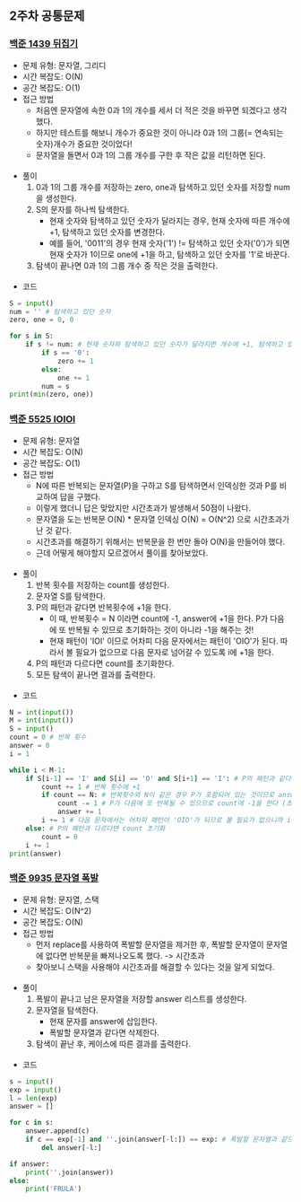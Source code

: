 ## 2주차 공통문제
### [백준 1439 뒤집기](https://www.acmicpc.net/problem/1439)
- 문제 유형: 문자열, 그리디
- 시간 복잡도: O(N)
- 공간 복잡도: O(1)
- 접근 방법
    - 처음엔 문자열에 속한 0과 1의 개수를 세서 더 적은 것을 바꾸면 되겠다고 생각했다.
    - 하지만 테스트를 해보니 개수가 중요한 것이 아니라 0과 1의 그룹(= 연속되는 숫자)개수가 중요한 것이었다!
    - 문자열을 돌면서 0과 1의 그룹 개수를 구한 후 작은 값을 리턴하면 된다.
<br/><br/>
- 풀이
    1. 0과 1의 그룹 개수를 저장하는 zero, one과 탐색하고 있던 숫자를 저장할 num을 생성한다.
    2. S의 문자를 하나씩 탐색한다.
        - 현재 숫자와 탐색하고 있던 숫자가 달라지는 경우, 현재 숫자에 따른 개수에 +1, 탐색하고 있던 숫자를 변경한다.
        - 예를 들어, '0011'의 경우 현재 숫자('1') != 탐색하고 있던 숫자('0')가 되면 현재 숫자가 1이므로 one에 +1을 하고, 탐색하고 있던 숫자를 '1'로 바꾼다.
    3. 탐색이 끝나면 0과 1의 그룹 개수 중 작은 것을 출력한다.
<br/><br/>
- 코드
```python
S = input()
num = '' # 탐색하고 있던 숫자
zero, one = 0, 0

for s in S:
    if s != num: # 현재 숫자와 탐색하고 있던 숫자가 달라지면 개수에 +1, 탐색하고 있던 숫자를 변경
        if s == '0':
            zero += 1
        else:
            one += 1
        num = s
print(min(zero, one))
```

### [백준 5525 IOIOI](https://www.acmicpc.net/problem/5525)
- 문제 유형: 문자열
- 시간 복잡도: O(N)
- 공간 복잡도: O(1)
- 접근 방법
    - N에 따른 반복되는 문자열(P)을 구하고 S를 탐색하면서 인덱싱한 것과 P를 비교하여 답을 구했다.
    - 이렇게 했더니 답은 맞았지만 시간초과가 발생해서 50점이 나왔다.
    - 문자열을 도는 반복문 O(N) * 문자열 인덱싱 O(N) = O(N^2) 으로 시간초과가 난 것 같다.
    - 시간초과를 해결하기 위해서는 반복문을 한 번만 돌아 O(N)을 만들어야 했다.
    - 근데 어떻게 해야할지 모르겠어서 풀이를 찾아보았다.
<br/><br/>
- 풀이
    1. 반복 횟수를 저장하는 count를 생성한다.
    2. 문자열 S를 탐색한다.
    3. P의 패턴과 같다면 반복횟수에 +1을 한다.
        - 이 때, 반복횟수 = N 이라면 count에 -1, answer에 +1을 한다. P가 다음에 또 반복될 수 있므로 초기화하는 것이 아니라 -1을 해주는 것!
        - 현재 패턴이 'IOI' 이므로 어차피 다음 문자에서는 패턴이 'OIO'가 된다. 따라서 볼 필요가 없으므로 다음 문자로 넘어갈 수 있도록 i에 +1을 한다.
    4. P의 패턴과 다르다면 count를 초기화한다.
    5. 모든 탐색이 끝나면 결과를 출력한다.
<br/><br/>
- 코드
```python
N = int(input())
M = int(input())
S = input()
count = 0 # 반복 횟수
answer = 0
i = 1

while i < M-1:
    if S[i-1] == 'I' and S[i] == 'O' and S[i+1] == 'I': # P의 패턴과 같다면
        count += 1 # 반복 횟수에 +1
        if count == N: # 반복횟수와 N이 같은 경우 P가 포함되어 있는 것이므로 answer에 +1
            count -= 1 # P가 다음에 또 반복될 수 있으므로 count에 -1을 한다 (초기화 X)
            answer += 1
        i += 1 # 다음 문자에서는 어차피 패턴이 'OIO'가 되므로 볼 필요가 없으니까 i에 +1
    else: # P의 패턴과 다르다면 count 초기화
        count = 0
    i += 1
print(answer)
```

### [백준 9935 문자열 폭발](https://www.acmicpc.net/problem/9935)
- 문제 유형: 문자열, 스택
- 시간 복잡도: O(N^2)
- 공간 복잡도: O(N)
- 접근 방법
    - 먼저 replace를 사용하여 폭발할 문자열을 제거한 후, 폭발할 문자열이 문자열에 없다면 반복문을 빠져나오도록 했다. -> 시간초과
    - 찾아보니 스택을 사용해야 시간초과를 해결할 수 있다는 것을 알게 되었다.
<br/><br/>
- 풀이
    1. 폭발이 끝나고 남은 문자열을 저장할 answer 리스트를 생성한다.
    2. 문자열을 탐색한다.
        - 현재 문자를 answer에 삽입한다.
        - 폭발할 문자열과 같다면 삭제한다.
    3. 탐색이 끝난 후, 케이스에 따른 결과를 출력한다.
<br/><br/>
- 코드
```python
s = input()
exp = input()
l = len(exp)
answer = []

for c in s:
    answer.append(c)
    if c == exp[-1] and ''.join(answer[-l:]) == exp: # 폭발할 문자열과 같으면 삭제
        del answer[-l:]

if answer:
    print(''.join(answer))
else:
    print('FRULA')
```
